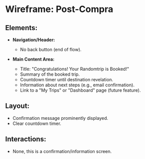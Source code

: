 # Wireframe: Post-Compra

## Elements:
- **Navigation/Header:**
  - No back button (end of flow).

- **Main Content Area:**
  - Title: "Congratulations! Your Randomtrip is Booked!"
  - Summary of the booked trip.
  - Countdown timer until destination revelation.
  - Information about next steps (e.g., email confirmation).
  - Link to a "My Trips" or "Dashboard" page (future feature).

## Layout:
- Confirmation message prominently displayed.
- Clear countdown timer.

## Interactions:
- None, this is a confirmation/information screen.
